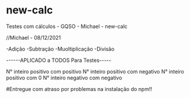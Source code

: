 # new-calc
Testes com cálculos - GQSO - Michael - new-calc

//Michael - 08/12/2021

-Adição
-Subtração
-Muoltiplicação
-Divisão
  
------APLICADO a TODOS Para Testes-----

   N° inteiro positivo com positivo
      N° inteiro positivo com negativo
         N° inteiro positivo com 0
            N° inteiro negativo com negativo

#Entregue com atraso por problemas na instalação do npm!!